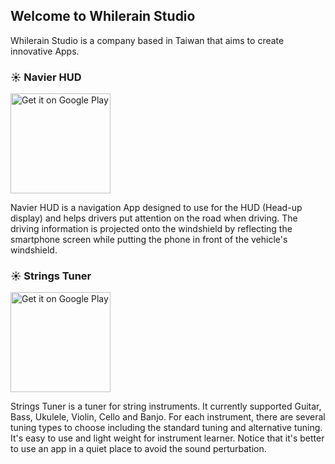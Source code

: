 ## Welcome to Whilerain Studio

Whilerain Studio is a company based in Taiwan that aims to create innovative Apps.

### ☀ Navier HUD 

<a href='https://play.google.com/store/apps/details?id=idv.xunqun.navier&pcampaignid=pcampaignidMKT-Other-global-all-co-prtnr-py-PartBadge-Mar2515-1'><img  width="160" alt='Get it on Google Play' src='https://play.google.com/intl/en_us/badges/static/images/badges/en_badge_web_generic.png'/></a>

Navier HUD is a navigation App designed to use for the HUD (Head-up display) and helps drivers put attention on the road when driving. The driving information is projected onto the windshield by reflecting the smartphone screen while putting the phone in front of the vehicle's windshield. 

### ☀ Strings Tuner

<a href='https://play.google.com/store/apps/details?id=com.whilerain.guitartuner&pcampaignid=pcampaignidMKT-Other-global-all-co-prtnr-py-PartBadge-Mar2515-1'><img width="160" alt='Get it on Google Play' src='https://play.google.com/intl/en_us/badges/static/images/badges/en_badge_web_generic.png'/></a>

Strings Tuner is a tuner for string instruments. It currently supported Guitar, Bass, Ukulele, Violin, Cello and Banjo. For each instrument, there are several tuning types to choose including the standard tuning and alternative tuning. It's easy to use and light weight for instrument learner. Notice that it's better to use an app in a quiet place to avoid the sound perturbation.
